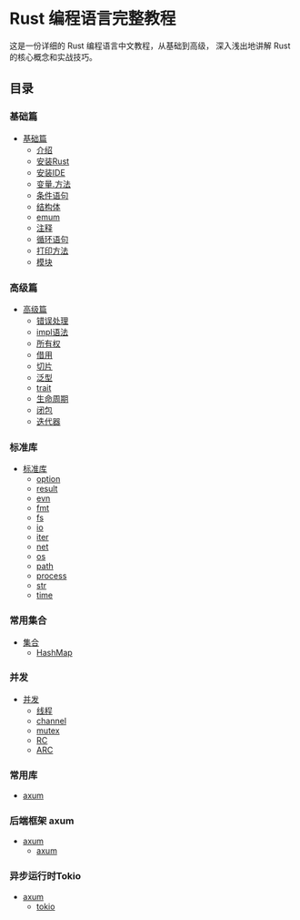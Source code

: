 # Rust 编程语言完整教程

这是一份详细的 Rust 编程语言中文教程，从基础到高级，
深入浅出地讲解 Rust 的核心概念和实战技巧。

## 目录

### 基础篇
- [基础篇]()
  - [介绍](01_basics/01_intro.md) 
  - [安装Rust](01_basics/02_install.md) 
  - [安装IDE](01_basics/03_rust_ide.md) 
  - [变量.方法](01_basics/04_var_fun.md) 
  - [条件语句](01_basics/05_condition.md) 
  - [结构体](01_basics/06_struct.md) 
  - [emum](01_basics/07_emum.md) 
  - [注释](01_basics/08_comments.md) 
  - [循环语句](01_basics/09_loop.md)
  - [打印方法](01_basics/10_print.md)
  - [模块](01_basics/11_mod.md)
### 高级篇
- [高级篇]()
  - [错误处理](02_advanced/01_error.md)
  - [impl语法](02_advanced/02_impl.md)
  - [所有权](02_advanced/03_ownership.md)
  - [借用](02_advanced/04_borrow.md)
  - [切片](02_advanced/05_slice.md)
  - [泛型](02_advanced/06_generics.md)
  - [trait](02_advanced/07_trait.md)
  - [生命周期](02_advanced/08_lifetimes.md)
  - [闭包](02_advanced/09_closures.md)
  - [迭代器](02_advanced/10_iterator.md)
### 标准库
- [标准库]()
  - [option](03_std/01_option.md)
  - [result](03_std/02_result.md)
  - [evn](03_std/03_env.md)
  - [fmt](03_std/04_fmt.md)
  - [fs](03_std/05_fs.md)
  - [io](03_std/06_io.md)
  - [iter](03_std/07_iter.md)
  - [net](03_std/08_net.md)
  - [os](03_std/09_os.md)
  - [path](03_std/10_path.md)
  - [process](03_std/11_process.md)
  - [str](03_std/12_str.md)
  - [time](03_std/13_time.md)

### 常用集合
- [集合]()
  - [HashMap](04_collection/01_hashMap.md)


### 并发
- [并发]()
  - [线程](05_concurrency/01_thread.md)
  - [channel](05_concurrency/02_channels.md)
  - [mutex](05_concurrency/03_mutex.md)
  - [RC](05_concurrency/04_rc.md)
  - [ARC](05_concurrency/05_arc.md)

### 常用库
- [axum]()


### 后端框架 axum
- [axum]()
  - [axum](07_axum/01_intro.md)

### 异步运行时Tokio
- [axum](Tokio)
  - [tokio](08_tokio/readme.md)